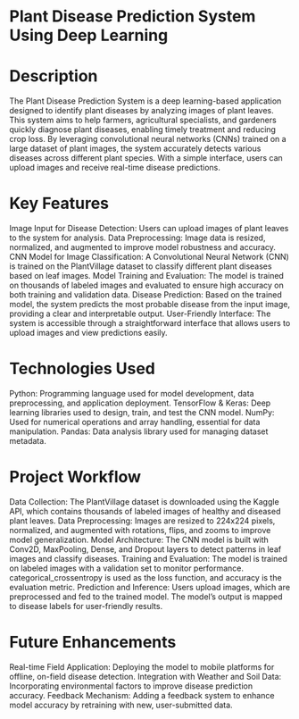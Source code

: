 # Plant Disease Prediction System Using Deep Learning

# Description

The Plant Disease Prediction System is a deep learning-based application designed to identify plant diseases by analyzing images of plant leaves. This system aims to help farmers, agricultural specialists, and gardeners quickly diagnose plant diseases, enabling timely treatment and reducing crop loss.
By leveraging convolutional neural networks (CNNs) trained on a large dataset of plant images, the system accurately detects various diseases across different plant species. With a simple interface, users can upload images and receive real-time disease predictions.

# Key Features

Image Input for Disease Detection: Users can upload images of plant leaves to the system for analysis.
Data Preprocessing: Image data is resized, normalized, and augmented to improve model robustness and accuracy.
CNN Model for Image Classification: A Convolutional Neural Network (CNN) is trained on the PlantVillage dataset to classify different plant diseases based on leaf images.
Model Training and Evaluation: The model is trained on thousands of labeled images and evaluated to ensure high accuracy on both training and validation data.
Disease Prediction: Based on the trained model, the system predicts the most probable disease from the input image, providing a clear and interpretable output.
User-Friendly Interface: The system is accessible through a straightforward interface that allows users to upload images and view predictions easily.

# Technologies Used
Python: Programming language used for model development, data preprocessing, and application deployment.
TensorFlow & Keras: Deep learning libraries used to design, train, and test the CNN model.
NumPy: Used for numerical operations and array handling, essential for data manipulation.
Pandas: Data analysis library used for managing dataset metadata.

# Project Workflow
Data Collection: The PlantVillage dataset is downloaded using the Kaggle API, which contains thousands of labeled images of healthy and diseased plant leaves.
Data Preprocessing: Images are resized to 224x224 pixels, normalized, and augmented with rotations, flips, and zooms to improve model generalization.
Model Architecture: The CNN model is built with Conv2D, MaxPooling, Dense, and Dropout layers to detect patterns in leaf images and classify diseases.
Training and Evaluation: The model is trained on labeled images with a validation set to monitor performance. categorical_crossentropy is used as the loss function, and accuracy is the evaluation metric.
Prediction and Inference: Users upload images, which are preprocessed and fed to the trained model. The model’s output is mapped to disease labels for user-friendly results.

# Future Enhancements
Real-time Field Application: Deploying the model to mobile platforms for offline, on-field disease detection.
Integration with Weather and Soil Data: Incorporating environmental factors to improve disease prediction accuracy.
Feedback Mechanism: Adding a feedback system to enhance model accuracy by retraining with new, user-submitted data.

